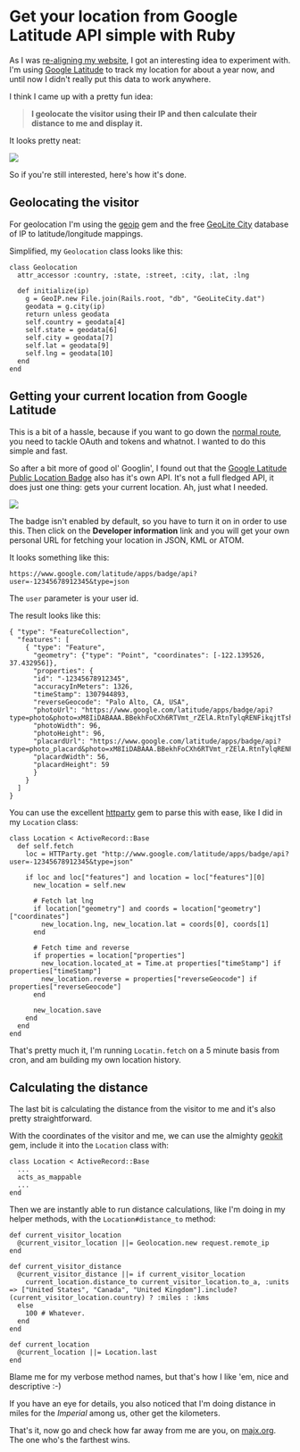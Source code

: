 # Get your location from Google Latitude API simple with Ruby

As I was [re-aligning my website](http://breakthebit.org/post/6481842203/my-revamped-nethome-is-now-online), I got an interesting
idea to experiment with. I'm using [Google Latitude](http://google.com/latitude) to track my location for about a year now, and until 
now I didn't really put this data to work anywhere.

I think I came up with a pretty fun idea:

> **I geolocate the visitor using their IP and then calculate their distance to me and display it.**

It looks pretty neat:

![](http://media.tumblr.com/tumblr_lmpxq3BDE61qahol6.png)

So if you're still interested, here's how it's done.

## Geolocating the visitor

For geolocation I'm using the [geoip](http://rubygems.org/gems/geoip) gem and the free [GeoLite City](http://www.maxmind.com/app/geolitecity)
database of IP to latitude/longitude mappings.

Simplified, my `Geolocation` class looks like this:

    class Geolocation
      attr_accessor :country, :state, :street, :city, :lat, :lng
  
      def initialize(ip)
        g = GeoIP.new File.join(Rails.root, "db", "GeoLiteCity.dat")
        geodata = g.city(ip)
        return unless geodata
        self.country = geodata[4]
        self.state = geodata[6]
        self.city = geodata[7]
        self.lat = geodata[9]
        self.lng = geodata[10]
      end
    end
    
## Getting your current location from Google Latitude

This is a bit of a hassle, because if you want to go down the [normal route](http://code.google.com/apis/latitude/v1/reference.html#method_latitude_currentLocation_get), 
you need to tackle OAuth and tokens and whatnot. I wanted to do this simple and fast.

So after a bit more of good ol' Googlin', I found out that the [Google Latitude Public Location Badge](https://www.google.com/latitude/b/0/apps) also has it's own API.
It's not a full fledged API, it does just one thing: gets your current location. Ah, just what I needed.

![](http://media.tumblr.com/tumblr_lmpybrVGis1qahol6.jpg)

The badge isn't enabled by default, so you have to turn it on in order to use this. Then click on the **Developer information** link and
you will get your own personal URL for fetching your location in JSON, KML or ATOM.

It looks something like this:

    https://www.google.com/latitude/apps/badge/api?user=-12345678912345&type=json
    
The `user` parameter is your user id.

The result looks like this:

    { "type": "FeatureCollection",
      "features": [
        { "type": "Feature",
          "geometry": {"type": "Point", "coordinates": [-122.139526, 37.432956]},
          "properties": {
          "id": "-12345678912345",
          "accuracyInMeters": 1326,
          "timeStamp": 1307944893,
          "reverseGeocode": "Palo Alto, CA, USA",
          "photoUrl": "https://www.google.com/latitude/apps/badge/api?type=photo&photo=xM8IiDABAAA.BBekhFoCXh6RTVmt_rZElA.RtnTylqRENFikqjtTshuNQ",
          "photoWidth": 96,
          "photoHeight": 96,
          "placardUrl": "https://www.google.com/latitude/apps/badge/api?type=photo_placard&photo=xM8IiDABAAA.BBekhFoCXh6RTVmt_rZElA.RtnTylqRENFikqjtTshuNQ&moving=true&stale=true&lod=1&format=png",
          "placardWidth": 56,
          "placardHeight": 59
          }
        }
      ]
    }
    
You can use the excellent [httparty](http://rubygems.org/gems/httparty) gem to parse this with ease, like I did in my `Location` class:

    class Location < ActiveRecord::Base
      def self.fetch
        loc = HTTParty.get "http://www.google.com/latitude/apps/badge/api?user=-12345678912345&type=json"
    
        if loc and loc["features"] and location = loc["features"][0]
          new_location = self.new
          
          # Fetch lat lng
          if location["geometry"] and coords = location["geometry"]["coordinates"]
            new_location.lng, new_location.lat = coords[0], coords[1]
          end
          
          # Fetch time and reverse
          if properties = location["properties"] 
            new_location.located_at = Time.at properties["timeStamp"] if properties["timeStamp"]
            new_location.reverse = properties["reverseGeocode"] if properties["reverseGeocode"]
          end
          
          new_location.save
        end
      end
    end
    
That's pretty much it, I'm running `Locatin.fetch` on a 5 minute basis from cron, and am building my own location history.

## Calculating the distance

The last bit is calculating the distance from the visitor to me and it's also pretty straightforward. 

With the coordinates of the visitor and me, we can use the almighty [geokit](http://rubygems.org/gems/geokit) gem, include it
into the `Location` class with:

    class Location < ActiveRecord::Base
      ...
      acts_as_mappable
      ...
    end
    
Then we are instantly able to run distance calculations, like I'm doing in my helper methods, with the `Location#distance_to` method:

    def current_visitor_location
      @current_visitor_location ||= Geolocation.new request.remote_ip
    end

    def current_visitor_distance
      @current_visitor_distance ||= if current_visitor_location
        current_location.distance_to current_visitor_location.to_a, :units => ["United States", "Canada", "United Kingdom"].include?(current_visitor_location.country) ? :miles : :kms
      else
        100 # Whatever.
      end
    end

    def current_location
      @current_location ||= Location.last
    end
    
Blame me for my verbose method names, but that's how I like 'em, nice and descriptive :-)

If you have an eye for details, you also noticed that I'm doing distance in miles for the *Imperial*  among us, other get the kilometers.

That's it, now go and check how far away from me are you, on [majx.org](http://majx.org). The one who's the farthest wins.